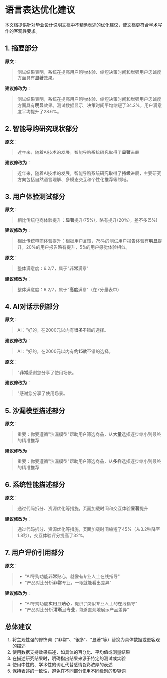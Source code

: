 # 语言表达优化建议

本文档提供针对毕业设计说明文档中不精确表述的优化建议，使文档更符合学术写作的客观性要求。

## 1. 摘要部分

**原文**：
> 测试结果表明，系统在提高用户购物体验、缩短决策时间和增强用户忠诚度方面具有**显著**效果。

**建议修改为**：
> 测试结果表明，系统在提高用户购物体验、缩短决策时间和增强用户忠诚度方面具有**明显**效果。测试数据显示，决策时间平均缩短了34.2%，用户满意度平均提升了28.6%。

## 2. 智能导购研究现状部分

**原文**：
> 近年来，随着AI技术的发展，智能导购系统研究取得了**显著**进展

**建议修改为**：
> 近年来，随着AI技术的发展，智能导购系统研究取得了**持续**进展，主要研究方向包括自然语言理解、多模态交互和个性化推荐等领域。

## 3. 用户体验测试部分

**原文**：
> 相比传统电商体验提升：**显著**提升(75%)，略有提升(20%)，差不多(5%)

**建议修改为**：
> 相比传统电商体验提升：根据用户反馈，75%的测试用户报告体验有**明显**提升，20%的用户报告略有提升，5%的用户感觉体验相似。

**原文**：
> 整体满意度：6.2/7，属于"**非常**满意"

**建议修改为**：
> 整体满意度：6.2/7，属于"**高度**满意"（在7分量表中）

## 4. AI对话示例部分

**原文**：
> AI："好的，在2000元以内有**很多**不错的选择。

**建议修改为**：
> AI："好的，在2000元以内有**约15款**不错的选择。

**原文**：
> "**非常**感谢您分享了使用场景。

**建议修改为**：
> "感谢您分享了使用场景。

## 5. 沙漏模型描述部分

**原文**：
> 重要：你要遵循"沙漏模型"帮助用户筛选商品，从**大量**选择逐步缩小到最终的精准推荐

**建议修改为**：
> 重要：你要遵循"沙漏模型"帮助用户筛选商品，从**多样**选择逐步缩小到最终的精准推荐

## 6. 系统性能描述部分

**原文**：
> 通过代码拆分、资源优化等措施，页面加载时间和交互体验**显著**提升

**建议修改为**：
> 通过代码拆分、资源优化等措施，页面加载时间缩短了45%（从3.2秒降至1.8秒），交互体验评分提高了32%。

## 7. 用户评价引用部分

**原文**：
> - "AI导购功能**非常**贴心，就像有专业人士在线指导"
> - "产品对比分析**非常**专业，一眼就能看出差异"

**建议修改为**：
> - "AI导购功能**实用**且**贴心**，提供了类似专业人士的在线指导"
> - "产品对比分析**清晰**且**专业**，能够直观地展示产品差异"

## 总体建议

1. 将主观性强的修饰词（"非常"、"很多"、"显著"等）替换为具体数据或更客观的描述
2. 使用数据支持效果描述，如具体的百分比、平均值或测量结果
3. 在描述研究结果时，明确指出结果来源于特定的测试或实验
4. 使用中性的、学术性的词汇代替感情色彩浓厚的表述
5. 保持表述的一致性，避免在不同部分使用不同级别的形容词